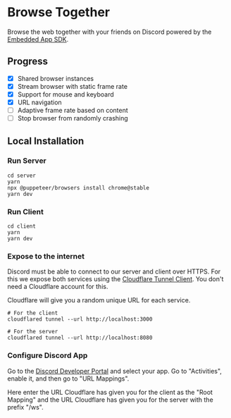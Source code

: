 # Browse Together

Browse the web together with your friends on Discord powered by the [Embedded App SDK](https://github.com/discord/embedded-app-sdk).

## Progress

- [x] Shared browser instances
- [x] Stream browser with static frame rate
- [x] Support for mouse and keyboard
- [x] URL navigation
- [ ] Adaptive frame rate based on content
- [ ] Stop browser from randomly crashing

## Local Installation

### Run Server

```shell
cd server
yarn
npx @puppeteer/browsers install chrome@stable
yarn dev
```

### Run Client

```shell
cd client
yarn
yarn dev
```

### Expose to the internet

Discord must be able to connect to our server and client over HTTPS. For this we expose both services using the [Cloudflare Tunnel Client](https://github.com/cloudflare/cloudflared). You don't need a Cloudflare account for this.

Cloudflare will give you a random unique URL for each service.

```shell
# For the client
cloudflared tunnel --url http://localhost:3000

# For the server
cloudflared tunnel --url http://localhost:8080
```

### Configure Discord App

Go to the [Discord Developer Portal](https://discor.dev) and select your app. Go to "Activities", enable it, and then go to "URL Mappings".

Here enter the URL Cloudflare has given you for the client as the "Root Mapping" and the URL Cloudflare has given you for the server with the prefix "/ws".
